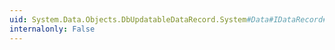 ```yaml
---
uid: System.Data.Objects.DbUpdatableDataRecord.System#Data#IDataRecord#GetData(System.Int32)
internalonly: False
---
```

